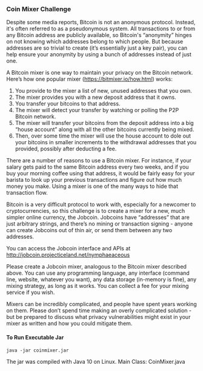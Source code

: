 ### Coin Mixer Challenge

Despite some media reports, Bitcoin is not an anonymous protocol.  Instead,
it's often referred to as a pseudonymous system.  All transactions to or from
any Bitcoin address are publicly available, so Bitcoin's “anonymity” hinges on
not knowing which addresses belong to which people.  But because addresses are
so trivial to create (it’s essentially just a key pair), you can help ensure
your anonymity by using a bunch of addresses instead of just one.


A Bitcoin mixer is one way to maintain your privacy on the Bitcoin network.
Here’s how one popular mixer (https://bitmixer.io/how.html) works:
1. You provide to the mixer a list of new, unused addresses that you own.
2. The mixer provides you with a new deposit address that it owns.
3. You transfer your bitcoins to that address.
4. The mixer will detect your transfer by watching or polling the P2P
   Bitcoin network.
5. The mixer will transfer your bitcoins from the deposit address into a
   big “house account” along with all the other bitcoins currently being
   mixed.
6. Then, over some time the mixer will use the house account to dole out
   your bitcoins in smaller increments to the withdrawal addresses that you
   provided, possibly after deducting a fee.


There are a number of reasons to use a Bitcoin mixer.  For instance, if your
salary gets paid to the same Bitcoin address every two weeks, and if you buy
your morning coffee using that address, it would be fairly easy for your
barista to look up your previous transactions and figure out how much money you
make.  Using a mixer is one of the many ways to hide that transaction flow.


Bitcoin is a very difficult protocol to work with, especially for a newcomer to
cryptocurrencies, so this challenge is to create a mixer for a new, much
simpler online currency, the Jobcoin.  Jobcoins have “addresses” that are just
arbitrary strings, and there’s no mining or transaction signing - anyone can
create Jobcoins out of thin air, or send them between any two addresses.


You can access the Jobcoin interface and APIs at
http://jobcoin.projecticeland.net/nymphaeaceous


Please create a Jobcoin mixer, analogous to the Bitcoin mixer described above.
You can use any programming language, any interface (command line, website,
whatever you want), any data storage (in-memory is fine), any mixing strategy,
as long as it works.  You can collect a fee for your mixing service if you
wish.


Mixers can be incredibly complicated, and people have spent years working on
them.  Please don’t spend time making an overly complicated solution - but be
prepared to discuss what privacy vulnerabilities might exist in your mixer as
written and how you could mitigate them.


#### To Run Executable Jar
```shell
java -jar coinmixer.jar
```

The jar was compiled with Java 10 on Linux.
Main Class: CoinMixer.java 
